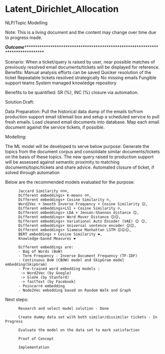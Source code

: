 # Latent_Dirichlet_Allocation
NLP/Topic Modelling

Note: This is a living document and the content may change over time due to progress made.

*****************************************Outcome*************************************************************************************************************************

Scenario: 
          When a ticket/query is raised by user, near possible matches of previously resolved email documents/tickets will be displayed for reference.
Benefits: 
          Manual analysis efforts can be saved
          Quicker resolution of the ticket
          Repeatable tickets resolved strategically
          No missing emails
          Fungible support teams
          System managed knowledge repository

Benefits to be quantified:  SR (%), INC (%) closure via automation.

Solution Draft:

Data Preparation:
          Pull the historical data dump of the emails to/from production support email id/email box and setup a scheduled service to pull fresh emails.
          Load cleaned email documents into database.
          Map each email document against the service tickets, if possible.

Modelling:

The ML model will be developed to serve below purpose:
          Generate the topics from the document corpus and consolidate similar documents/tickets on the basis of these topics. 
          The new query raised to production support will be assessed against semantic proximity to matching documents/topic/tickets and share advice.
          Automated closure of ticket, if solved through automation


Below are the recommended models evaluated for the purpose: 

          Jaccard Similarity ☹☹☹, 
          Different embeddings+ K-means ☹☹, 
          Different embeddings+ Cosine Similarity ☹, 
          Word2Vec + Smooth Inverse Frequency + Cosine Similarity 😊, 
          Different embeddings+LSI + Cosine Similarity ☹, 
          Different embeddings+ LDA + Jensen-Shannon distance 😊, 
          Different embeddings+ Word Mover Distance 😊😊, 
          Different embeddings+ Variational Auto Encoder (VAE) 😊 😊, 
          Different embeddings+ Universal sentence encoder 😊😊, 
          Different embeddings+ Siamese Manhattan LSTM 😊😊😊, 
          BERT embeddings + Cosine Similarity ❤, 
          Knowledge-based Measures ❤ 
          
          Different embeddings are:
          - Bag of Words (BoW)
          - Term Frequency - Inverse Document Frequency (TF-IDF)
          - Continuous BoW (CBOW) model and SkipGram model embedding(SkipGram)
          - Pre-trained word embedding models : 
           -> Word2Vec (by Google)
           -> GloVe (by Stanford)
           -> fastText (by Facebook)
          - Poincarré embedding
          - Node2Vec embedding based on Random Walk and Graph


Next steps:

          Research and select model solution - Done
          
          Create dummy data set with both similar/dissimilar tickets - In Progress
          
          Evaluate the model on the data set to mark satisfaction
          
          Proof of Concept
          
          Implementation

